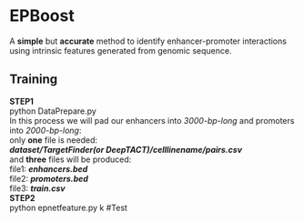 # EPBoost
A **simple** but **accurate** method to identify enhancer-promoter interactions using intrinsic features generated from genomic sequence.

## **Training**
**STEP1** <br>
python DataPrepare.py<br>
   In this process we will pad our enhancers into *3000-bp-long* and promoters into *2000-bp-long*:<br>
   only **one** file is needed:<br> 
   ***dataset/TargetFinder(or DeepTACT)/celllinename/pairs.csv***<br>
   and **three** files will be produced:<br>
      file1: ***enhancers.bed***<br>
      file2: ***promoters.bed***<br>
      file3: ***train.csv***<br>
**STEP2** <br>
python epnetfeature.py k
#Test
